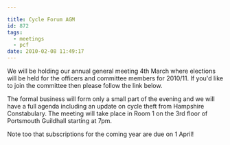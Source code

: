 ```yaml
---

title: Cycle Forum AGM
id: 872
tags:
  - meetings
  - pcf
date: 2010-02-08 11:49:17
---
```


We will be holding our annual general meeting  4th March where elections will be held for the officers and committee members for 2010/11\.  If you'd like to join the committee then please follow the link below.

The formal business will form only a small part of the evening and we will have a full agenda  including an update on cycle theft from Hampshire Constabulary. The meeting will take place in Room 1 on the 3rd floor of Portsmouth Guildhall starting at  7pm.

Note too that subscriptions for the coming year are due on 1 April!
